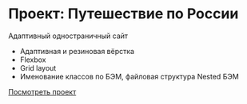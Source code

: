 # Проект: Путешествие по России

Адаптивный одностраничный сайт

* Адаптивная и резиновая вёрстка
* Flexbox
* Grid layout
* Именование классов по БЭМ, файловая структура Nested БЭМ


[Посмотреть проект](https://www.figma.com/file/5S2WSbEFL6awjVWJ0NWL8Q/Sprint-3_-Russia-_-desktop-mobile?node-id=28503%3A0)
